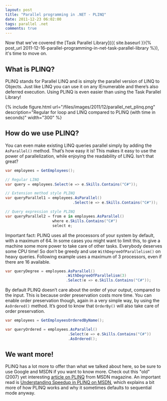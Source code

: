 ```yaml
---
layout: post
title: "Parallel programming in .NET - PLINQ"
date: 2011-12-23 06:02:00
tags: parallel .net
comments: true
---
```

Now that we've covered the [Task Parallel Library]({{ site.baseurl }}{% post_url 2011-12-16-parallel-programming-in-net-task-parallel-library %}), it's time to move on.

## What is PLINQ?

PLINQ stands for Parallel LINQ and is simply the parallel version of LINQ to Objects. Just like LINQ you can use it on any IEnumerable and there’s also deferred execution. Using PLINQ is even easier than using the Task Parallel Library!

{% include
    figure.html url="/files/images/2011/12/parallel_net_plinq.png"
    description="Regular for loop and LINQ compared to PLINQ (with time in seconds)"
    width="300"
%}

## How do we use PLINQ?

You can even make existing LINQ queries parallel simply by adding the `AsParallel()` method. That’s how easy it is! This makes it easy to use the power of parallelization, while enjoying the readability of LINQ. Isn’t that great?

```cs
var employees = GetEmployees();

// Regular LINQ
var query = employees.Select(e => e.Skills.Contains("C#"));

// Extension method style PLINQ
var queryParallel1 = employees.AsParallel()
                              .Select(e => e.Skills.Contains("C#"));

// Query expression style PLINQ
var queryParallel2 = from e in employees.AsParallel()
                     where e.Skills.Contains("C#")
                     select e;
```

Important fact: PLINQ uses all the processors of your system by default, with a maximum of 64. In some cases you might want to limit this, to give a machine some more power to take care of other tasks. Everybody deserves some CPU time! So don’t be greedy and use `WithDegreeOfParallelism()` on heavy queries. Following example uses a maximum of 3 processors, even if there are 16 available.

```cs
var queryDegree = employees.AsParallel()
                           .WithDegreeOfParallelism(3)
                           .Select(e => e.Skills.Contains("C#"));
```

By default PLINQ doesn’t care about the order of your output, compared to the input. This is because order preservation costs more time. You can enable order preservation though, again in a very simple way, by using the `AsOrdered()` method. It’s good to know that `OrderBy()` will also take care of order preservation.

```cs
var employees = GetEmployeesOrderedByName();

var queryOrdered = employees.AsParallel()
                            .Select(e => e.Skills.Contains("C#"))
                            .AsOrdered();
```

## We want more!

PLINQ has a lot more to offer than what we talked about here, so be sure to use Google and MSDN if you want to know more. Check out this "old" (2007) yet interesting [article on PLINQ](http://msdn.microsoft.com/en-us/magazine/cc163329.aspx) from MSDN magazine. An important read is [Understanding Speedup in PLINQ on MSDN](http://msdn.microsoft.com/en-us/library/dd997399.aspx), which explains a bit more of how PLINQ works and why it sometimes defaults to sequential mode anyway.
